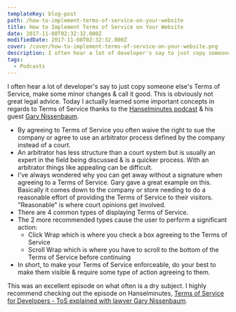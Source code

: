```yaml
---
templateKey: blog-post
path: /how-to-implement-terms-of-service-on-your-website
title: How to Implement Terms of Service on Your Website
date: 2017-11-08T02:32:32.000Z
modifiedDate: 2017-11-08T02:32:32.000Z
cover: /cover/how-to-implement-terms-of-service-on-your-website.png
description: I often hear a lot of developer's say to just copy someone else's Terms of Service, make some minor changes & call it good. This is obviously not great legal advice. Today I actually learned some important concepts in regards to Terms of Service.
tags:
  - Podcasts
---
```

I often hear a lot of developer's say to just copy someone else's Terms of Service, make some minor changes & call it good. This is obviously not great legal advice. Today I actually learned some important concepts in regards to Terms of Service thanks to the [Hanselminutes podcast](https://www.hanselminutes.com/601/terms-of-service-for-developers-tos-explained-with-lawyer-gary-nissenbaum) & his guest [Gary Nissenbaum](https://www.gdnlaw.com/internet.htm). 

* By agreeing to Terms of Service you often waive the right to sue the company or agree to use an arbitrator process defined by the company instead of a court.
* An arbitrator has less structure than a court system but is usually an expert in the field being discussed & is a quicker process. With an arbitrator things like appealing can be difficult.
* I've always wondered why you can get away without a signature when agreeing to a Terms of Service. Gary gave a great example on this. Basically it comes down to the company or store needing to do a reasonable effort of providing the Terms of Service to their visitors. "Reasonable" is where court opinions get involved. 
* There are 4 common types of displaying Terms of Service. 
* The 2 more recommended types cause the user to perform a significant action:
  * Click Wrap which is where you check a box agreeing to the Terms of Service
  * Scroll Wrap which is where you have to scroll to the bottom of the Terms of Service before continuing
* In short, to make your Terms of Service enforceable, do your best to make them visible & require some type of action agreeing to them. 

This was an excellent episode on what often is a dry subject. I highly recommend checking out the episode on Hanselminutes, [Terms of Service for Developers - ToS explained with lawyer Gary Nissenbaum](https://www.hanselminutes.com/601/terms-of-service-for-developers-tos-explained-with-lawyer-gary-nissenbaum).

